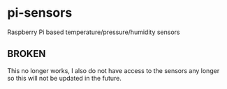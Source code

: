 # pi-sensors
Raspberry Pi based temperature/pressure/humidity sensors

## BROKEN
This no longer works, I also do not have access to the sensors any longer so this will not be updated in the future.
